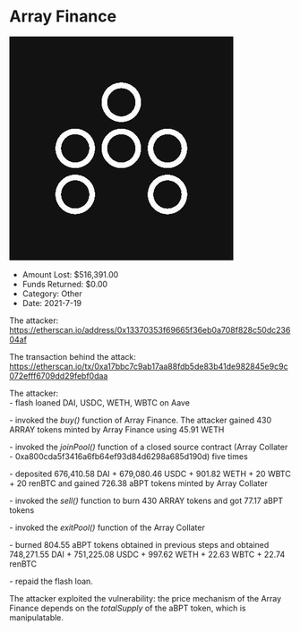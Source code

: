 # Array Finance
![Array Finance](/rektimages/Array-Finance.png)
- Amount Lost: $516,391.00
- Funds Returned: $0.00
- Category: Other
- Date: 2021-7-19

The attacker:  
https://etherscan.io/address/0x13370353f69665f36eb0a708f828c50dc23604af  
  
The transaction behind the attack:  
https://etherscan.io/tx/0xa17bbc7c9ab17aa88fdb5de83b41de982845e9c9c072efff6709dd29febf0daa  
  
The attacker:  
\- flash loaned DAI, USDC, WETH, WBTC on Aave  
  
\- invoked the _buy()_ function of Array Finance. The attacker gained 430 ARRAY tokens minted by Array Finance using 45.91 WETH  
  
\- invoked the _joinPool()_ function of a closed source contract (Array Collater - 0xa800cda5f3416a6fb64ef93d84d6298a685d190d) five times  
  
\- deposited 676,410.58 DAI + 679,080.46 USDC + 901.82 WETH + 20 WBTC + 20 renBTC and gained 726.38 aBPT tokens minted by Array Collater  
  
\- invoked the _sell()_ function to burn 430 ARRAY tokens and got 77.17 aBPT tokens  
  
\- invoked the _exitPool()_ function of the Array Collater  
  
\- burned 804.55 aBPT tokens obtained in previous steps and obtained 748,271.55 DAI + 751,225.08 USDC + 997.62 WETH + 22.63 WBTC + 22.74 renBTC  
  
\- repaid the flash loan.  
  
The attacker exploited the vulnerability: the price mechanism of the Array Finance depends on the _totalSupply_ of the aBPT token, which is manipulatable.



